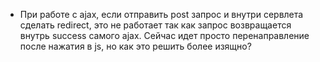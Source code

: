 * При работе с ajax, если отправить post запрос и внутри сервлета сделать redirect, это не работает так как запрос возвращается внутрь success самого ajax. Сейчас идет просто перенаправление после нажатия в js, но как это решить более изящно?